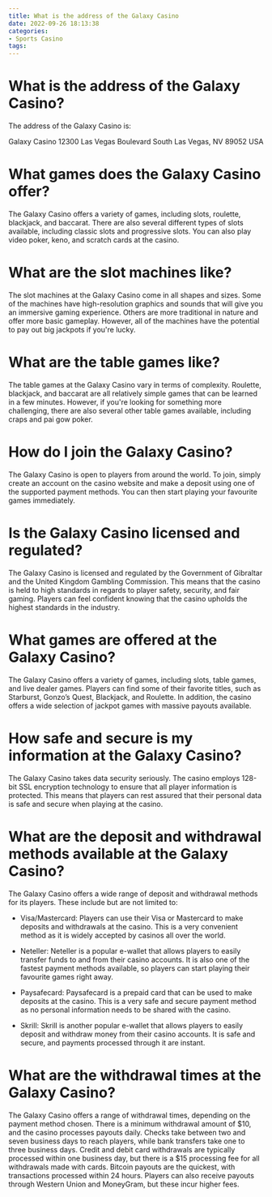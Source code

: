 ```yaml
---
title: What is the address of the Galaxy Casino
date: 2022-09-26 18:13:38
categories:
- Sports Casino
tags:
---
```



#  What is the address of the Galaxy Casino?

The address of the Galaxy Casino is:

Galaxy Casino
12300 Las Vegas Boulevard South
Las Vegas, NV 89052
USA

#  What games does the Galaxy Casino offer?

The Galaxy Casino offers a variety of games, including slots, roulette, blackjack, and baccarat. There are also several different types of slots available, including classic slots and progressive slots. You can also play video poker, keno, and scratch cards at the casino.

# What are the slot machines like?

The slot machines at the Galaxy Casino come in all shapes and sizes. Some of the machines have high-resolution graphics and sounds that will give you an immersive gaming experience. Others are more traditional in nature and offer more basic gameplay. However, all of the machines have the potential to pay out big jackpots if you're lucky.

# What are the table games like?

The table games at the Galaxy Casino vary in terms of complexity. Roulette, blackjack, and baccarat are all relatively simple games that can be learned in a few minutes. However, if you're looking for something more challenging, there are also several other table games available, including craps and pai gow poker.

# How do I join the Galaxy Casino?

The Galaxy Casino is open to players from around the world. To join, simply create an account on the casino website and make a deposit using one of the supported payment methods. You can then start playing your favourite games immediately.

#  Is the Galaxy Casino licensed and regulated?

The Galaxy Casino is licensed and regulated by the Government of Gibraltar and the United Kingdom Gambling Commission. This means that the casino is held to high standards in regards to player safety, security, and fair gaming. Players can feel confident knowing that the casino upholds the highest standards in the industry.

# What games are offered at the Galaxy Casino?

The Galaxy Casino offers a variety of games, including slots, table games, and live dealer games. Players can find some of their favorite titles, such as Starburst, Gonzo’s Quest, Blackjack, and Roulette. In addition, the casino offers a wide selection of jackpot games with massive payouts available.

# How safe and secure is my information at the Galaxy Casino?

The Galaxy Casino takes data security seriously. The casino employs 128-bit SSL encryption technology to ensure that all player information is protected. This means that players can rest assured that their personal data is safe and secure when playing at the casino.

#  What are the deposit and withdrawal methods available at the Galaxy Casino?

The Galaxy Casino offers a wide range of deposit and withdrawal methods for its players. These include but are not limited to:

- Visa/Mastercard: Players can use their Visa or Mastercard to make deposits and withdrawals at the casino. This is a very convenient method as it is widely accepted by casinos all over the world.

- Neteller: Neteller is a popular e-wallet that allows players to easily transfer funds to and from their casino accounts. It is also one of the fastest payment methods available, so players can start playing their favourite games right away.

- Paysafecard: Paysafecard is a prepaid card that can be used to make deposits at the casino. This is a very safe and secure payment method as no personal information needs to be shared with the casino.

- Skrill: Skrill is another popular e-wallet that allows players to easily deposit and withdraw money from their casino accounts. It is safe and secure, and payments processed through it are instant.

#  What are the withdrawal times at the Galaxy Casino?

The Galaxy Casino offers a range of withdrawal times, depending on the payment method chosen. There is a minimum withdrawal amount of $10, and the casino processes payouts daily. Checks take between two and seven business days to reach players, while bank transfers take one to three business days. Credit and debit card withdrawals are typically processed within one business day, but there is a $15 processing fee for all withdrawals made with cards. Bitcoin payouts are the quickest, with transactions processed within 24 hours. Players can also receive payouts through Western Union and MoneyGram, but these incur higher fees.